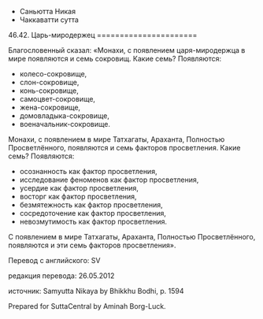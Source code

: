 









* Саньютта Никая
* Чаккаватти сутта


46\.42\. Царь\-миродержец
\=\=\=\=\=\=\=\=\=\=\=\=\=\=\=\=\=\=\=\=\=\=



Благословенный сказал: «Монахи, с появлением царя\-миродержца в мире появляются и семь сокровищ\. Какие семь? Появляются:


* колесо\-сокровище,
* слон\-сокровище,
* конь\-сокровище,
* самоцвет\-сокровище,
* жена\-сокровище,
* домовладыка\-сокровище,
* военачальник\-сокровище\.


Монахи, с появлением в мире Татхагаты, Араханта, Полностью Просветлённого, появляются и семь факторов просветления\. Какие семь? Появляются:


* осознанность как фактор просветления,
* исследование феноменов как фактор просветления,
* усердие как фактор просветления,
* восторг как фактор просветления,
* безмятежность как фактор просветления,
* сосредоточение как фактор просветления,
* невозмутимость как фактор просветления\.


C появлением в мире Татхагаты, Араханта, Полностью Просветлённого, появляются и эти семь факторов просветления»\.



Перевод с английского: SV


редакция перевода: 26\.05\.2012


источник: Samyutta Nikaya by Bhikkhu Bodhi, p\. 1594


Prepared for SuttaCentral by Aminah Borg\-Luck\.






